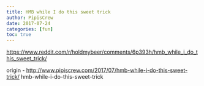 ```yaml
---
title: HMB while I do this sweet trick
author: PipisCrew
date: 2017-07-24
categories: [fun]
toc: true
---
```


https://www.reddit.com/r/holdmybeer/comments/6p393h/hmb_while_i_do_this_sweet_trick/

origin - http://www.pipiscrew.com/2017/07/hmb-while-i-do-this-sweet-trick/ hmb-while-i-do-this-sweet-trick